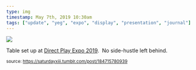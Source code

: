 ```yaml
---
type: img
timestamp: May 7th, 2019 10:30am
tags: ["update", "yeg", "expo", "display", "presentation", "journal"]
---
```

<img src="https://saturdayxiii.github.io/media/184715780939.jpg"/>

Table set up at <a href="https://www.direct-play.com/portfolio/direct-play-expo-spring-2019-2/" target="_blank">Direct Play Expo 2019</a>.  No side-hustle left behind.
 
      
      
  
<small>source: https://saturdayxiii.tumblr.com/post/184715780939</small>